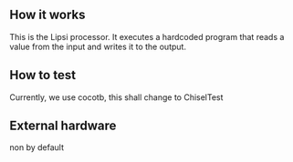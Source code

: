 <!---

This file is used to generate your project datasheet. Please fill in the information below and delete any unused
sections.

You can also include images in this folder and reference them in the markdown. Each image must be less than
512 kb in size, and the combined size of all images must be less than 1 MB.
-->

## How it works

This is the Lipsi processor. It executes  a hardcoded program that reads a value from the input and writes it to the output.

## How to test

Currently, we use cocotb, this shall change to ChiselTest

## External hardware

non by default